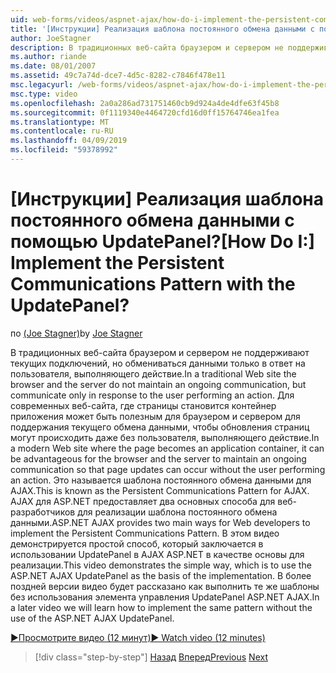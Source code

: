 ```yaml
---
uid: web-forms/videos/aspnet-ajax/how-do-i-implement-the-persistent-communications-pattern-with-the-updatepanel
title: '[Инструкции] Реализация шаблона постоянного обмена данными с помощью UpdatePanel? | Документы Майкрософт'
author: JoeStagner
description: В традиционных веб-сайта браузером и сервером не поддерживают текущих подключений, но обмениваться данными только в ответ на пользователя, выполняющего акт...
ms.author: riande
ms.date: 08/01/2007
ms.assetid: 49c7a74d-dce7-4d5c-8282-c7846f478e11
msc.legacyurl: /web-forms/videos/aspnet-ajax/how-do-i-implement-the-persistent-communications-pattern-with-the-updatepanel
msc.type: video
ms.openlocfilehash: 2a0a286ad731751460cb9d924a4de4dfe63f45b8
ms.sourcegitcommit: 0f1119340e4464720cfd16d0ff15764746ea1fea
ms.translationtype: MT
ms.contentlocale: ru-RU
ms.lasthandoff: 04/09/2019
ms.locfileid: "59378992"
---
```

# <a name="how-do-i-implement-the-persistent-communications-pattern-with-the-updatepanel"></a><span data-ttu-id="180e9-104">[Инструкции] Реализация шаблона постоянного обмена данными с помощью UpdatePanel?</span><span class="sxs-lookup"><span data-stu-id="180e9-104">[How Do I:] Implement the Persistent Communications Pattern with the UpdatePanel?</span></span>

<span data-ttu-id="180e9-105">по [(Joe Stagner)](https://github.com/JoeStagner)</span><span class="sxs-lookup"><span data-stu-id="180e9-105">by [Joe Stagner](https://github.com/JoeStagner)</span></span>

<span data-ttu-id="180e9-106">В традиционных веб-сайта браузером и сервером не поддерживают текущих подключений, но обмениваться данными только в ответ на пользователя, выполняющего действие.</span><span class="sxs-lookup"><span data-stu-id="180e9-106">In a traditional Web site the browser and the server do not maintain an ongoing communication, but communicate only in response to the user performing an action.</span></span> <span data-ttu-id="180e9-107">Для современных веб-сайта, где страницы становится контейнер приложения может быть полезным для браузером и сервером для поддержания текущего обмена данными, чтобы обновления страниц могут происходить даже без пользователя, выполняющего действие.</span><span class="sxs-lookup"><span data-stu-id="180e9-107">In a modern Web site where the page becomes an application container, it can be advantageous for the browser and the server to maintain an ongoing communication so that page updates can occur without the user performing an action.</span></span> <span data-ttu-id="180e9-108">Это называется шаблона постоянного обмена данными для AJAX.</span><span class="sxs-lookup"><span data-stu-id="180e9-108">This is known as the Persistent Communications Pattern for AJAX.</span></span> <span data-ttu-id="180e9-109">AJAX для ASP.NET предоставляет два основных способа для веб-разработчиков для реализации шаблона постоянного обмена данными.</span><span class="sxs-lookup"><span data-stu-id="180e9-109">ASP.NET AJAX provides two main ways for Web developers to implement the Persistent Communications Pattern.</span></span> <span data-ttu-id="180e9-110">В этом видео демонстрируется простой способ, который заключается в использовании UpdatePanel в AJAX ASP.NET в качестве основы для реализации.</span><span class="sxs-lookup"><span data-stu-id="180e9-110">This video demonstrates the simple way, which is to use the ASP.NET AJAX UpdatePanel as the basis of the implementation.</span></span> <span data-ttu-id="180e9-111">В более поздней версии видео будет рассказано как выполнить те же шаблоны без использования элемента управления UpdatePanel ASP.NET AJAX.</span><span class="sxs-lookup"><span data-stu-id="180e9-111">In a later video we will learn how to implement the same pattern without the use of the ASP.NET AJAX UpdatePanel.</span></span>

[<span data-ttu-id="180e9-112">&#9654;Просмотрите видео (12 минут)</span><span class="sxs-lookup"><span data-stu-id="180e9-112">&#9654; Watch video (12 minutes)</span></span>](https://channel9.msdn.com/Blogs/ASP-NET-Site-Videos/how-do-i-implement-the-persistent-communications-pattern-with-the-updatepanel)

> [!div class="step-by-step"]
> <span data-ttu-id="180e9-113">[Назад](how-do-i-use-the-conditional-updatemode-of-the-updatepanel.md)
> [Вперед](how-do-i-localize-an-aspnet-ajax-application.md)</span><span class="sxs-lookup"><span data-stu-id="180e9-113">[Previous](how-do-i-use-the-conditional-updatemode-of-the-updatepanel.md)
[Next](how-do-i-localize-an-aspnet-ajax-application.md)</span></span>
